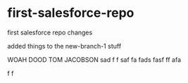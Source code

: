 # first-salesforce-repo
first salesforce repo
changes



added things to the new-branch-1 stuff





WOAH DOOD
TOM JACOBSON
sad
f
f
saf
fa
fads
fasf
ff
afa

f
f

